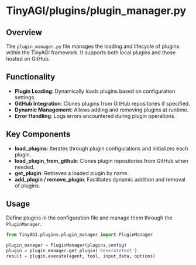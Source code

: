 
# TinyAGI/plugins/plugin_manager.py

## Overview

The `plugin_manager.py` file manages the loading and lifecycle of plugins within the TinyAGI framework. It supports both local plugins and those hosted on GitHub.

## Functionality

- **Plugin Loading**: Dynamically loads plugins based on configuration settings.
- **GitHub Integration**: Clones plugins from GitHub repositories if specified.
- **Dynamic Management**: Allows adding and removing plugins at runtime.
- **Error Handling**: Logs errors encountered during plugin operations.

## Key Components

- **load_plugins**: Iterates through plugin configurations and initializes each plugin.
- **load_plugin_from_github**: Clones plugin repositories from GitHub when needed.
- **get_plugin**: Retrieves a loaded plugin by name.
- **add_plugin / remove_plugin**: Facilitates dynamic addition and removal of plugins.

## Usage

Define plugins in the configuration file and manage them through the `PluginManager`.

```python
from TinyAGI.plugins.plugin_manager import PluginManager

plugin_manager = PluginManager(plugins_config)
plugin = plugin_manager.get_plugin('GenerateText')
result = plugin.execute(agent, tool, input_data, options)
```
